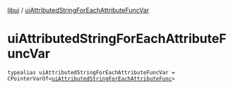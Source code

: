 [libui](README.md) / [uiAttributedStringForEachAttributeFuncVar](ui-attributed-string-for-each-attribute-func-var.md)

# uiAttributedStringForEachAttributeFuncVar

`typealias uiAttributedStringForEachAttributeFuncVar = CPointerVarOf<`[`uiAttributedStringForEachAttributeFunc`](ui-attributed-string-for-each-attribute-func.md)`>`
